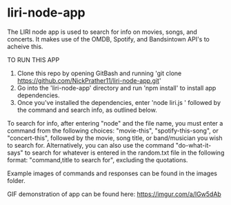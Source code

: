 # liri-node-app

The LIRI node app is used to search for info on movies, songs, and concerts. It makes use of the OMDB, Spotify, and Bandsintown API's to acheive this.

TO RUN THIS APP

1. Clone this repo by opening GitBash and running 'git clone https://github.com/NickPrather11/liri-node-app.git'
2. Go into the 'liri-node-app' directory and run 'npm install' to install app dependencies.
3. Once you've installed the dependencies, enter 'node liri.js ' followed by the command and search info, as outlined below.

To search for info, after entering "node" and the file name, you must enter a command from the following choices: "movie-this", "spotify-this-song", or "concert-this", followed by the movie, song title, or band/musician you wish to search for. Alternatively, you can also use the command "do-what-it-says" to search for whatever is entered in the random.txt file in the following format: "command,title to search for", excluding the quotations.

Example images of commands and responses can be found in the images folder.

GIF demonstration of app can be found here: https://imgur.com/a/lGw5dAb
